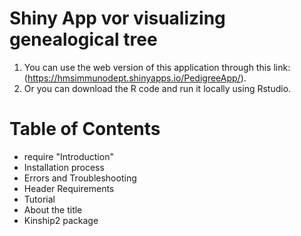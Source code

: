# Shiny App vor visualizing genealogical tree
  1) You can use the web version of this application through this link: (https://hmsimmunodept.shinyapps.io/PedigreeApp/).
  2) Or you can download the R code and run it locally using Rstudio.
# Table of Contents 
- require "Introduction"
- Installation process
- Errors and Troubleshooting 
- Header Requirements
- Tutorial
- About the title 
- Kinship2 package
    
  
